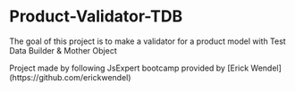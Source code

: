 # Product-Validator-TDB
<p>The goal of this project is to make a validator for a product model with Test Data Builder &amp; Mother Object</p>
<p>Project made by following JsExpert bootcamp provided by [Erick Wendel](https://github.com/erickwendel)</p>
